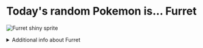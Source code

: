 # Today's random Pokemon is... Furret

![Furret shiny sprite](https://raw.githubusercontent.com/PokeAPI/sprites/master/sprites/pokemon/shiny/162.png)

<details>
<summary>Additional info about Furret</summary>

| srpite type | image |
|------|------|
| back_default | ![Furret back_default sprite](https://raw.githubusercontent.com/PokeAPI/sprites/master/sprites/pokemon/back/162.png) |
| back_shiny | ![Furret back_shiny sprite](https://raw.githubusercontent.com/PokeAPI/sprites/master/sprites/pokemon/back/shiny/162.png) |
| front_default | ![Furret front_default sprite](https://raw.githubusercontent.com/PokeAPI/sprites/master/sprites/pokemon/162.png) | </details>